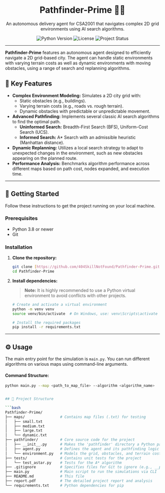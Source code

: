 <h1 align="center">
  Pathfinder-Prime 🤖📍
</h1>

<p align="center">
  An autonomous delivery agent for CSA2001 that navigates complex 2D grid environments using AI search algorithms.
</p>

<p align="center">
  <img src="https://img.shields.io/badge/Python-3.8+-blue.svg" alt="Python Version">
  <img src="https://img.shields.io/badge/License-MIT-yellow.svg" alt="License">
  <img src="https://img.shields.io/badge/Project%20Status-Complete-brightgreen" alt="Project Status">
</p>

---

**Pathfinder-Prime** features an autonomous agent designed to efficiently navigate a 2D grid-based city. The agent can handle static environments with varying terrain costs as well as dynamic environments with moving obstacles, using a range of search and replanning algorithms.

## 🎯 Key Features

-   **Complex Environment Modeling:** Simulates a 2D city grid with:
    -   Static obstacles (e.g., buildings).
    -   Varying terrain costs (e.g., roads vs. rough terrain).
    -   Dynamic obstacles with predictable or unpredictable movement.
-   **Advanced Pathfinding:** Implements several classic AI search algorithms to find the optimal path.
    -   **Uninformed Search:** Breadth-First Search (BFS), Uniform-Cost Search (UCS).
    -   **Informed Search:** A* Search with an admissible heuristic (Manhattan distance).
-   **Dynamic Replanning:** Utilizes a local search strategy to adapt to unexpected changes in the environment, such as new obstacles appearing on the planned route.
-   **Performance Analysis:** Benchmarks algorithm performance across different maps based on path cost, nodes expanded, and execution time.

---

## 🚀 Getting Started

Follow these instructions to get the project running on your local machine.

### Prerequisites

-   Python 3.8 or newer
-   Git

### Installation

1.  **Clone the repository:**
    ```bash
    git clone [https://github.com/404SkillNotFound/Pathfinder-Prime.git](https://github.com/404SkillNotFound/Pathfinder-Prime.git)
    cd Pathfinder-Prime
    ```

2.  **Install dependencies:**
    > **Note:** It is highly recommended to use a Python virtual environment to avoid conflicts with other projects.

    ```bash
    # Create and activate a virtual environment
    python -m venv venv
    source venv/bin/activate  # On Windows, use: venv\Scripts\activate

    # Install the required packages
    pip install -r requirements.txt
    ```

---

## ⚙️ Usage

The main entry point for the simulation is `main.py`. You can run different algorithms on various maps using command-line arguments.

#### Command Structure:

```bash
python main.py --map <path_to_map_file> --algorithm <algorithm_name>


## 📂 Project Structure

```bash
Pathfinder-Prime/
├── maps/                # Contains map files (.txt) for testing
│   ├── small.txt
│   ├── medium.txt
│   ├── large.txt
│   └── dynamic.txt
├── pathfinder/          # Core source code for the project
│   ├── __init__.py      # Makes the 'pathfinder' directory a Python package
│   ├── agent.py         # Defines the agent and its pathfinding logic (BFS, A*, etc.)
│   └── environment.py   # Models the grid, obstacles, and terrain costs
├── tests/               # Contains unit tests for the project
│   └── test_astar.py    # Tests for the A* algorithm
├── .gitignore           # Specifies files for Git to ignore (e.g., __pycache__)
├── main.py              # Main script to run the simulations via CLI
├── README.md            # This file
├── report.pdf           # The detailed project report and analysis
└── requirements.txt     # Python dependencies for pip


